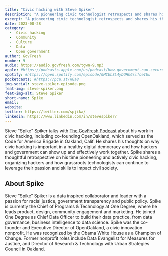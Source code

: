 ```yaml
---
title: "Civic hacking with Steve Spiker"
description: "A pioneering civic technologist retrospects and shares his thoughts on hacking government for good."
excerpt: "A pioneering civic technologist retrospects and shares his thoughts on hacking government for good."
date: 2023-08-28
category:
  -  Civic hacking
  -  Community
  -  Culture
  -  Data
  -  Open government
author: GovFresh
number: 9
audio: https://audio.govfresh.com/tgwn-9.mp3
apple: #https://podcasts.apple.com/us/podcast/how-government-can-secure-us-in-the-internet-era/id1468169431?i=1000441311038
spotify: #https://open.spotify.com/episode/0MCbhSL4yDUHhGslfoeIUu
pocketcasts: #https://pca.st/WQa8
img-social: steve-spiker-episode.png
feat-img: steve-spiker.png
feat-img-alt: Steve Spiker
short-name: Spike
email: 
website: 
twitter: https://twitter.com/spjika/
linkedin: https://www.linkedin.com/in/stevespiker/
---
```


Steve "Spike" Spiker talks with [The GovFresh Podcast](https://podcast.govfresh.com) about his work in civic hacking, including co-founding OpenOakland, which served as the Code for America Brigade in Oakland, Calif. He shares his thoughts on why civic hacking is important in a healthy digital democracy and how hackers and government can show up and effectively work together. Spike shares a thoughtful retrospective on his time pioneering and actively civic hacking, organizing hackers and how grassroots technologists can continue to leverage their passion and skills to impact civil society.

## About Spike

Steve “Spike” Spiker is a data inspired collaborator and leader with a passion for racial justice, government transparency and public policy. Spike is currently the Chief of Programs & Technology at One Degree, where he leads product, design, community engagement and marketing. He joined One Degree as Chief Data Officer to build their data practice, from data governance, business intelligence to data science. Spike was the co-founder and Executive Director of OpenOakland, a civic innovation nonprofit. He was recognized by the Obama White House as a Champion of Change. Former nonprofit roles include Data Evangelist for Measures for Justice, and Director of Research & Technology with Urban Strategies Council in Oakland.
